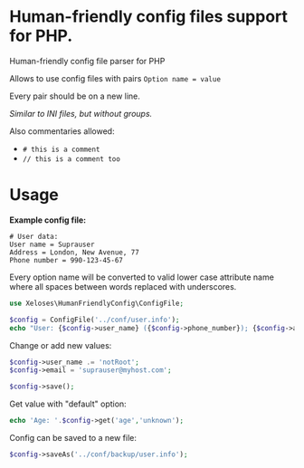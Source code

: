 # Human-friendly config files support for PHP.
Human-friendly config file parser for PHP

Allows to use config files with pairs `Option name = value`

Every pair should be on a new line.

*Similar to INI files, but without groups.*

Also commentaries allowed:
* `# this is a comment`
* `// this is a comment too`

# Usage
**Example config file:**
```
# User data:
User name = Suprauser
Address = London, New Avenue, 77
Phone number = 990-123-45-67
```
Every option name will be converted to valid lower case attribute name where all spaces between words replaced with underscores.
```php
use Xeloses\HumanFriendlyConfig\ConfigFile;

$config = ConfigFile('../conf/user.info');
echo "User: {$config->user_name} ({$config->phone_number}); {$config->address}.";
```
Change or add new values:
```php
$config->user_name .= 'notRoot';
$config->email = 'suprauser@myhost.com';

$config->save();
```
Get value with "default" option:
```php
echo 'Age: '.$config->get('age','unknown');
```
Config can be saved to a new file:
```php
$config->saveAs('../conf/backup/user.info');
```
